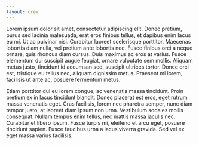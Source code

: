 ```yaml
---
layout: crew
---
```


Lorem ipsum dolor sit amet, consectetur adipiscing elit. Donec pretium, purus sed lacinia malesuada, erat eros finibus tellus, et dapibus enim lacus eu mi. Ut ac pulvinar nisi. Curabitur laoreet scelerisque porttitor. Maecenas lobortis diam nulla, vel pretium ante lobortis nec. Fusce finibus orci a neque ornare, quis rhoncus diam cursus. Duis maximus ac eros at varius. Fusce elementum dui suscipit augue feugiat, ornare vulputate sem mollis. Aliquam metus justo, tincidunt id accumsan sed, suscipit ultrices tortor. Donec orci est, tristique eu tellus nec, aliquam dignissim metus. Praesent mi lorem, facilisis ut ante ac, posuere fermentum metus.

Etiam porttitor dui eu lorem congue, ac venenatis massa tincidunt. Proin pretium ex in lacus tincidunt blandit. Donec placerat est eros, eget rutrum massa venenatis eget. Cras facilisis, lorem nec pharetra semper, nunc diam tempor justo, at laoreet diam ipsum non urna. Vestibulum sodales mollis consequat. Nullam tempus enim tellus, nec mattis massa iaculis nec. Curabitur et libero ipsum. Fusce turpis mi, eleifend et arcu eget, posuere tincidunt sapien. Fusce faucibus urna a lacus viverra gravida. Sed vel ex eget massa varius facilisis.